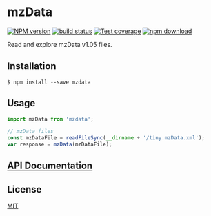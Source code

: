 # mzData

  [![NPM version][npm-image]][npm-url]
  [![build status][travis-image]][travis-url]
  [![Test coverage][codecov-image]][codecov-url]
  [![npm download][download-image]][download-url]

Read and explore mzData v1.05 files.

## Installation

`$ npm install --save mzdata`

## Usage

```js
import mzData from 'mzdata';

// mzData files
const mzDataFile = readFileSync(__dirname + '/tiny.mzData.xml');
var response = mzData(mzDataFile);
```

## [API Documentation](https://cheminfo-js.github.io/mzData/)

## License

  [MIT](./LICENSE)

[npm-image]: https://img.shields.io/npm/v/mzdata.svg?style=flat-square
[npm-url]: https://npmjs.org/package/mzdata
[travis-image]: https://img.shields.io/travis/cheminfo-js/mzData/master.svg?style=flat-square
[travis-url]: https://travis-ci.org/cheminfo-js/mzData
[codecov-image]: https://img.shields.io/codecov/c/github/cheminfo-js/mzData.svg?style=flat-square
[codecov-url]: https://codecov.io/github/cheminfo-js/mzData
[download-image]: https://img.shields.io/npm/dm/mzdata.svg?style=flat-square
[download-url]: https://npmjs.org/package/mzdata

